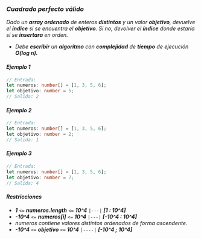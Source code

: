 ### _Cuadrado perfecto válido_

_Dado un **array ordenado** de enteros **distintos** y un valor **objetivo**, devuelve el **índice** si se encuentra el **objetivo**. Si no, devolver el **índice** donde estaría si se **insertara** en orden._

- _Debe **escribir** un **algoritmo** con **complejidad** de **tiempo** de ejecución **O(log n).**_

#### _Ejemplo 1_

```typescript
// Entrada:
let numeros: number[] = [1, 3, 5, 6];
let objetivo: number = 5;
// Salida: 2
```

#### _Ejemplo 2_

```typescript
// Entrada:
let numeros: number[] = [1, 3, 5, 6];
let objetivo: number = 2;
// Salida: 1
```

#### _Ejemplo 3_

```typescript
// Entrada:
let numeros: number[] = [1, 3, 5, 6];
let objetivo: number = 7;
// Salida: 4
```

#### _Restricciones_

- _**1** `<=` **numeros.length** `<=` **10^4** `|---|` **[1 : 10^4]**_
- _**-10^4** `<=` **numeros[i]** `<=` **10^4** `|---|` **[-10^4 : 10^4]**_
- _numeros contiene valores distintos ordenados de forma ascendente._
- _**-10^4** `<=` **objetivo** `<=` **10^4** `|----|` **[-10^4 ; 10^4]**_
